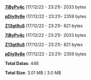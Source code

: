 [**7iByPv4c**](/data/7iByPv4c.txt) (17/12/22 - 23:21)- 2033 bytes

[**pDiy9v8e**](/data/pDiy9v8e.txt) (17/12/22 - 23:21)- 2359 bytes

[**Z13gt9uS**](/data/Z13gt9uS.txt) (17/12/22 - 23:21)- 821 bytes

[**7iByPv4c**](/data/7iByPv4c.txt) (17/12/22 - 23:21)- 2033 bytes

[**Z13gt9uS**](/data/Z13gt9uS.txt) (17/12/22 - 23:21)- 821 bytes

[**pDiy9v8e**](/data/pDiy9v8e.txt) (17/12/22 - 23:21)- 2359 bytes

**Total Datas**: 448

**Total Size**: 3.01 MB / 3.0 MB